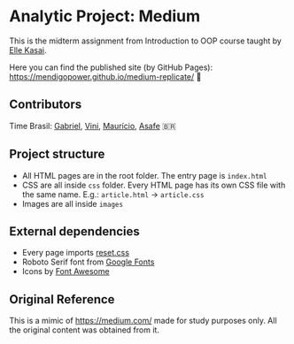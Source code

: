 # Analytic Project: Medium
This is the midterm assignment from Introduction to OOP course taught by [Elle Kasai](https://github.com/ellekasai).

Here you can find the published site (by GitHub Pages): https://mendigopower.github.io/medium-replicate/ 🚀

## Contributors
Time Brasil: 
[Gabriel](https://github.com/MendigoPower), 
[Vini](https://github.com/niciusfg), 
[Maurício](https://github.com/Mauriciots), 
[Asafe](https://github.com/asafebxd) 🇧🇷

## Project structure

* All HTML pages are in the root folder. The entry page is `index.html`
* CSS are all inside `css` folder. Every HTML page has its own CSS file with the same name. E.g.: `article.html` -> `article.css`
* Images are all inside `images`

## External dependencies

* Every page imports [reset.css](http://meyerweb.com/eric/tools/css/reset/)
* Roboto Serif font from [Google Fonts](https://fonts.google.com/specimen/Roboto+Serif)
* Icons by [Font Awesome](https://fontawesome.com/)

## Original Reference

This is a mimic of https://medium.com/ made for study purposes only. All the original content was obtained from it.
